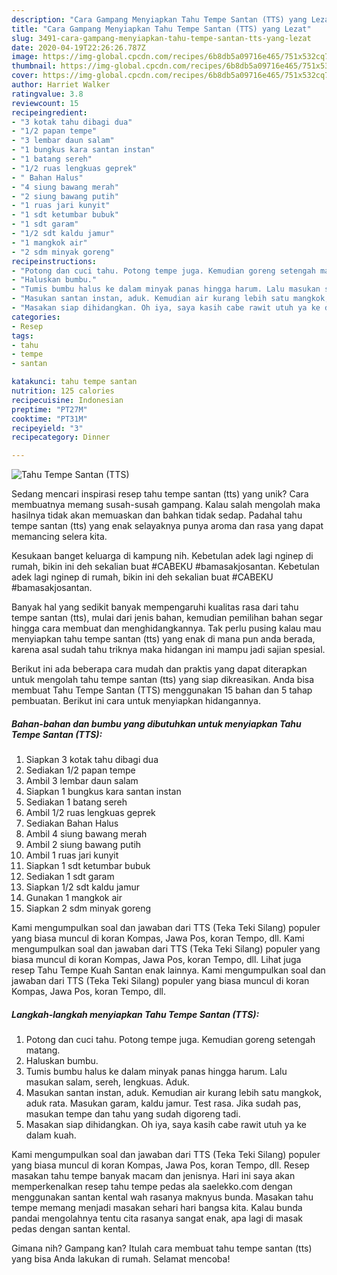 ```yaml
---
description: "Cara Gampang Menyiapkan Tahu Tempe Santan (TTS) yang Lezat"
title: "Cara Gampang Menyiapkan Tahu Tempe Santan (TTS) yang Lezat"
slug: 3491-cara-gampang-menyiapkan-tahu-tempe-santan-tts-yang-lezat
date: 2020-04-19T22:26:26.787Z
image: https://img-global.cpcdn.com/recipes/6b8db5a09716e465/751x532cq70/tahu-tempe-santan-tts-foto-resep-utama.jpg
thumbnail: https://img-global.cpcdn.com/recipes/6b8db5a09716e465/751x532cq70/tahu-tempe-santan-tts-foto-resep-utama.jpg
cover: https://img-global.cpcdn.com/recipes/6b8db5a09716e465/751x532cq70/tahu-tempe-santan-tts-foto-resep-utama.jpg
author: Harriet Walker
ratingvalue: 3.8
reviewcount: 15
recipeingredient:
- "3 kotak tahu dibagi dua"
- "1/2 papan tempe"
- "3 lembar daun salam"
- "1 bungkus kara santan instan"
- "1 batang sereh"
- "1/2 ruas lengkuas geprek"
- " Bahan Halus"
- "4 siung bawang merah"
- "2 siung bawang putih"
- "1 ruas jari kunyit"
- "1 sdt ketumbar bubuk"
- "1 sdt garam"
- "1/2 sdt kaldu jamur"
- "1 mangkok air"
- "2 sdm minyak goreng"
recipeinstructions:
- "Potong dan cuci tahu. Potong tempe juga. Kemudian goreng setengah matang."
- "Haluskan bumbu."
- "Tumis bumbu halus ke dalam minyak panas hingga harum. Lalu masukan salam, sereh, lengkuas. Aduk."
- "Masukan santan instan, aduk. Kemudian air kurang lebih satu mangkok, aduk rata. Masukan garam, kaldu jamur. Test rasa. Jika sudah pas, masukan tempe dan tahu yang sudah digoreng tadi."
- "Masakan siap dihidangkan. Oh iya, saya kasih cabe rawit utuh ya ke dalam kuah."
categories:
- Resep
tags:
- tahu
- tempe
- santan

katakunci: tahu tempe santan 
nutrition: 125 calories
recipecuisine: Indonesian
preptime: "PT27M"
cooktime: "PT31M"
recipeyield: "3"
recipecategory: Dinner

---
```



![Tahu Tempe Santan (TTS)](https://img-global.cpcdn.com/recipes/6b8db5a09716e465/751x532cq70/tahu-tempe-santan-tts-foto-resep-utama.jpg)

Sedang mencari inspirasi resep tahu tempe santan (tts) yang unik? Cara membuatnya memang susah-susah gampang. Kalau salah mengolah maka hasilnya tidak akan memuaskan dan bahkan tidak sedap. Padahal tahu tempe santan (tts) yang enak selayaknya punya aroma dan rasa yang dapat memancing selera kita.

Kesukaan banget keluarga di kampung nih. Kebetulan adek lagi nginep di rumah, bikin ini deh sekalian buat #CABEKU #bamasakjosantan. Kebetulan adek lagi nginep di rumah, bikin ini deh sekalian buat #CABEKU #bamasakjosantan.

Banyak hal yang sedikit banyak mempengaruhi kualitas rasa dari tahu tempe santan (tts), mulai dari jenis bahan, kemudian pemilihan bahan segar hingga cara membuat dan menghidangkannya. Tak perlu pusing kalau mau menyiapkan tahu tempe santan (tts) yang enak di mana pun anda berada, karena asal sudah tahu triknya maka hidangan ini mampu jadi sajian spesial.


Berikut ini ada beberapa cara mudah dan praktis yang dapat diterapkan untuk mengolah tahu tempe santan (tts) yang siap dikreasikan. Anda bisa membuat Tahu Tempe Santan (TTS) menggunakan 15 bahan dan 5 tahap pembuatan. Berikut ini cara untuk menyiapkan hidangannya.

<!--inarticleads1-->

##### Bahan-bahan dan bumbu yang dibutuhkan untuk menyiapkan Tahu Tempe Santan (TTS):

1. Siapkan 3 kotak tahu dibagi dua
1. Sediakan 1/2 papan tempe
1. Ambil 3 lembar daun salam
1. Siapkan 1 bungkus kara santan instan
1. Sediakan 1 batang sereh
1. Ambil 1/2 ruas lengkuas geprek
1. Sediakan  Bahan Halus
1. Ambil 4 siung bawang merah
1. Ambil 2 siung bawang putih
1. Ambil 1 ruas jari kunyit
1. Siapkan 1 sdt ketumbar bubuk
1. Sediakan 1 sdt garam
1. Siapkan 1/2 sdt kaldu jamur
1. Gunakan 1 mangkok air
1. Siapkan 2 sdm minyak goreng


Kami mengumpulkan soal dan jawaban dari TTS (Teka Teki Silang) populer yang biasa muncul di koran Kompas, Jawa Pos, koran Tempo, dll. Kami mengumpulkan soal dan jawaban dari TTS (Teka Teki Silang) populer yang biasa muncul di koran Kompas, Jawa Pos, koran Tempo, dll. Lihat juga resep Tahu Tempe Kuah Santan enak lainnya. Kami mengumpulkan soal dan jawaban dari TTS (Teka Teki Silang) populer yang biasa muncul di koran Kompas, Jawa Pos, koran Tempo, dll. 

<!--inarticleads2-->

##### Langkah-langkah menyiapkan Tahu Tempe Santan (TTS):

1. Potong dan cuci tahu. Potong tempe juga. Kemudian goreng setengah matang.
1. Haluskan bumbu.
1. Tumis bumbu halus ke dalam minyak panas hingga harum. Lalu masukan salam, sereh, lengkuas. Aduk.
1. Masukan santan instan, aduk. Kemudian air kurang lebih satu mangkok, aduk rata. Masukan garam, kaldu jamur. Test rasa. Jika sudah pas, masukan tempe dan tahu yang sudah digoreng tadi.
1. Masakan siap dihidangkan. Oh iya, saya kasih cabe rawit utuh ya ke dalam kuah.


Kami mengumpulkan soal dan jawaban dari TTS (Teka Teki Silang) populer yang biasa muncul di koran Kompas, Jawa Pos, koran Tempo, dll. Resep masakan tahu tempe banyak macam dan jenisnya. Hari ini saya akan memperkenalkan resep tahu tempe pedas ala saelekko.com dengan menggunakan santan kental wah rasanya maknyus bunda. Masakan tahu tempe memang menjadi masakan sehari hari bangsa kita. Kalau bunda pandai mengolahnya tentu cita rasanya sangat enak, apa lagi di masak pedas dengan santan kental. 

Gimana nih? Gampang kan? Itulah cara membuat tahu tempe santan (tts) yang bisa Anda lakukan di rumah. Selamat mencoba!
